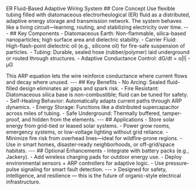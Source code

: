 ER Fluid-Based Adaptive Wiring System ## Core Concept Use flexible tubing filled with diatomaceous electrorheological (ER) fluid as a distributed, adaptive energy storage and transmission network. The system behaves like a living circuit—learning, routing, and stabilizing electricity over time. --- ## Key Components - Diatomaceous Earth: Non-flammable, silica-based nanoparticles; high surface area and dielectric stability. - Carrier Fluid: High-flash-point dielectric oil (e.g., silicone oil) for fire-safe suspension of particles. - Tubing: Durable, sealed hose (rubber/polymer) laid underground or routed through structures. - Adaptive Conductance Control:
dG/dt = α|I| - μG

This ARP equation lets the wire reinforce conductance where current flows and decay where unused. --- ## Key Benefits - No Arcing: Sealed fluid-filled design eliminates air gaps and spark risk. - Fire Resistant: Diatomaceous silica base is non-combustible; fluid can be tuned for safety. - Self-Healing Behavior: Automatically adapts current paths through ARP dynamics. - Energy Storage: Functions like a distributed supercapacitor across miles of tubing. - Safe Underground: Thermally buffered, tamper-proof, and hidden from the elements. --- ## Applications - Store solar energy from grid-tied or leased solar systems. - Power grow rooms, emergency systems, or low-voltage lighting without grid reliance. - Minimize fire risk from overhead lines—ideal for wildfire-prone regions. - Use in smart homes, disaster-ready neighborhoods, or off-grid/space habitats. --- ## Optional Enhancements - Integrate with battery packs (e.g., Jackery). - Add wireless charging pads for outdoor energy use. - Deploy environmental sensors + ARP controllers for adaptive logic. - Use pressure-pulse signaling for smart fault detection. --- > Designed for safety, intelligence, and resilience — this is the future of organic-style electrical infrastructure.
